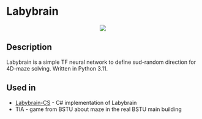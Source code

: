# Labybrain
<p align="center">
  <img src="https://raw.githubusercontent.com/Kseen715/imgs/main/favicon.ico" />
</p>

## Description
Labybrain is a simple TF neural network to define sud-random direction for 4D-maze solving. Written in Python 3.11.

## Used in
- [Labybrain-CS](https://github.com/Kseen715/labybrain-cs) - C# implementation of Labybrain
- TIA - game from BSTU about maze in the real BSTU main building